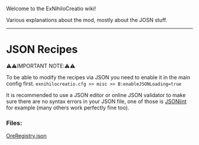 Welcome to the ExNihiloCreatio wiki!

Various explanations about the mod, mostly about the JOSN stuff.


***


# JSON Recipes

⚠️⚠️IMPORTANT NOTE:⚠️⚠️

To be able to modify the recipes via JSON you need to enable it in the main config first.
 `exnihilocreatio.cfg >> misc >> B:enableJSONLoading=true`

It is recommended to use a JSON editor or online JSON validator to make sure there are no syntax errors in your JSON file, one of those is [JSONlint](https://jsonlint.com/) for example (many others work perfectly fine too).

### Files:

[OreRegistry.json](https://github.com/BloodWorkXGaming/ExNihiloCreatio/wiki/OreRegistry)